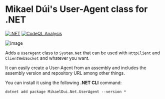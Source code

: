 # Mikael Dúi's User-Agent class for .NET
[![.NET](https://github.com/mikaeldui/user-agent-dotnet/actions/workflows/dotnet.yml/badge.svg)](https://github.com/mikaeldui/user-agent-dotnet/actions/workflows/dotnet.yml)
[![CodeQL Analysis](https://github.com/mikaeldui/user-agent-dotnet/actions/workflows/codeql-analysis.yml/badge.svg)](https://github.com/mikaeldui/user-agent-dotnet/actions/workflows/codeql-analysis.yml)

![image](https://user-images.githubusercontent.com/3706841/149628726-4b57f5f7-371f-4991-bb44-d8e9ce62c4ab.png)

Adds a `UserAgent` class to `System.Net` that can be used with `HttpClient` and `ClientWebSocket` and whatever you want.

It can easily create a User-Agent from an assembly and includes the assembly version and repository URL among other things.

You can install it using the following **.NET CLI** command:

    dotnet add package MikaelDui.Net.UserAgent --version *

